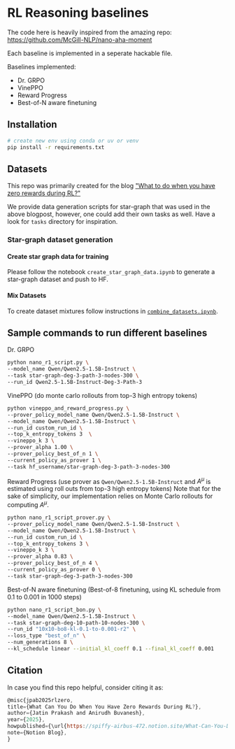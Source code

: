 # RL Reasoning baselines

The code here is heavily inspired from the amazing repo: https://github.com/McGill-NLP/nano-aha-moment

Each baseline is implemented in a seperate hackable file.

Baselines implemented:
- Dr. GRPO
- VinePPO
- Reward Progress
- Best-of-N aware finetuning

## Installation

```bash
# create new env using conda or uv or venv
pip install -r requirements.txt
```

## Datasets
This repo was primarily created for the blog ["What to do when you have zero rewards during RL?"]((https://spiffy-airbus-472.notion.site/What-Can-You-Do-When-You-Have-Zero-Rewards-During-RL-260429bdb7308024b6bdd3ed4f64c15f))

We provide data generation scripts for star-graph that was used in the above blogpost, however, one could add their own tasks as well. Have a look for `tasks` directory for inspiration.

### Star-graph dataset generation
#### Create star graph data for training
Please follow the notebook `create_star_graph_data.ipynb` to generate a star-graph dataset and push to HF.

#### Mix Datasets
To create dataset mixtures follow instructions in [`combine_datasets.ipynb`](./combine_datasets.ipynb).

## Sample commands to run different baselines

Dr. GRPO
```bash
python nano_r1_script.py \
--model_name Qwen/Qwen2.5-1.5B-Instruct \
--task star-graph-deg-3-path-3-nodes-300 \
--run_id Qwen2.5-1.5B-Instruct-Deg-3-Path-3
```

VinePPO (do monte carlo rollouts from top-3 high entropy tokens)
```bash
python vineppo_and_reward_progress.py \
--prover_policy_model_name Qwen/Qwen2.5-1.5B-Instruct \
--model_name Qwen/Qwen2.5-1.5B-Instruct \
--run_id custom_run_id \
--top_k_entropy_tokens 3  \
--vineppo_k 3 \
--prover_alpha 1.00 \
--prover_policy_best_of_n 1 \
--current_policy_as_prover 1 \
--task hf_username/star-graph-deg-3-path-3-nodes-300
```

Reward Progress (use prover as `Qwen/Qwen2.5-1.5B-Instruct` and $A^{\mu}$ is estimated using roll outs from top-3 high entropy tokens)
Note that for the sake of simplicity, our implementation relies on Monte Carlo rollouts for computing $A^{\mu}$.
```bash
python nano_r1_script_prover.py \
--prover_policy_model_name Qwen/Qwen2.5-1.5B-Instruct \
--model_name Qwen/Qwen2.5-1.5B-Instruct \
--run_id custom_run_id \
--top_k_entropy_tokens 3 \
--vineppo_k 3 \
--prover_alpha 0.83 \
--prover_policy_best_of_n 4 \
--current_policy_as_prover 0 \
--task star-graph-deg-3-path-3-nodes-300
```

Best-of-N aware finetuning (Best-of-8 finetuning, using KL schedule from 0.1 to 0.001 in 1000 steps)
```bash
python nano_r1_script_bon.py \
--model_name Qwen/Qwen2.5-1.5B-Instruct \
--task star-graph-deg-10-path-10-nodes-300 \
--run_id "10x10-bo8-kl-0.1-to-0.001-r2" \
--loss_type "best_of_n" \
--num_generations 8 \
--kl_schedule linear --initial_kl_coeff 0.1 --final_kl_coeff 0.001
```

## Citation
In case you find this repo helpful, consider citing it as:
```js
@misc{jpab2025rlzero,
title={What Can You Do When You Have Zero Rewards During RL?},
author={Jatin Prakash and Anirudh Buvanesh},
year={2025},
howpublished={\url{https://spiffy-airbus-472.notion.site/What-Can-You-Do-When-You-Have-Zero-Rewards-During-RL-260429bdb7308024b6bdd3ed4f64c15f}},
note={Notion Blog},
}
```